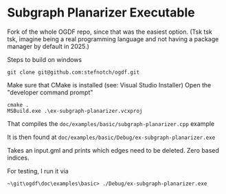 # Subgraph Planarizer Executable

Fork of the whole OGDF repo, since that was the easiest option.
(Tsk tsk tsk, imagine being a real programming language and not having a package manager by default in 2025.)

Steps to build on windows
```
git clone git@github.com:stefnotch/ogdf.git
```

Make sure that CMake is installed (see: Visual Studio Installer)
Open the "developer command prompt"

```
cmake .
MSBuild.exe .\ex-subgraph-planarizer.vcxproj
```

That compiles the `doc/examples/basic/subgraph-planarizer.cpp` example 

It is then found at `doc/examples/basic/Debug/ex-subgraph-planarizer.exe`

Takes an input.gml and prints which edges need to be deleted. Zero based indices.

For testing, I run it via
```
~\git\ogdf\doc\examples\basic> ./Debug/ex-subgraph-planarizer.exe 
```